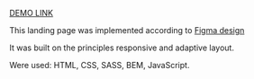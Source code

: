 [DEMO LINK](https://ruslik87.github.io/CrazyBaby-landing/)

This landing page was implemented according to [Figma design](https://www.figma.com/file/Ujp7bCFuvuJlkn8TSbQPSZ/%E2%84%9611-(kickstarter)?node-id=19655%3A33)

It was built on the principles responsive and adaptive layout.

Were used: HTML, CSS, SASS, BEM, JavaScript.
